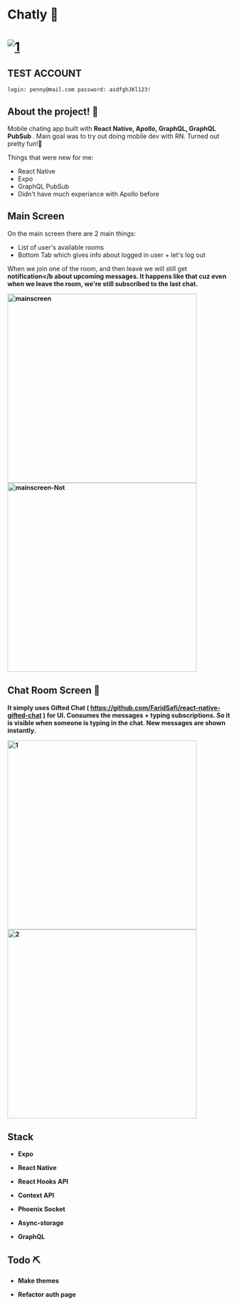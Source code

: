 # Chatly 🎃
# <a href="https://ibb.co/bbYQj54"><img src="https://i.ibb.co/BnvcH2h/1.png" alt="1" border="0"></a>


## TEST ACCOUNT
`
  login: penny@mail.com
  password: asdfghJKl123!
`

## About the project! 🎨

Mobile chating app built with <b>React Native, Apollo, GraphQL, GraphQL PubSub </b>.
Main goal was to try out doing mobile dev with RN. Turned out pretty fun!🤗

Things that were new for me: 
* React Native
* Expo
* GraphQL PubSub
* Didn't have much experiance with Apollo before 

## Main Screen

On the main screen there are 2 main things:
* List of user's available rooms
* Bottom Tab which gives info about logged in user + let's log out

When we join one of the room, and then leave we will still get <b>notification</b
about upcoming messages. It happens like that cuz even when we leave the room,
we're still subscribed to the last chat.

<img src="https://i.ibb.co/6HJ9bQG/mainscreen.png" alt="mainscreen" border="0" width="425"> <img src="https://i.ibb.co/wBzTLqC/mainscreen-Not.png" alt="mainscreen-Not" border="0" width="425">


## Chat Room Screen 👀
It simply uses Gifted Chat ( https://github.com/FaridSafi/react-native-gifted-chat ) for UI.
Consumes the <b> messages + typing subscriptions. </b> So it is visible when someone is typing in the chat.
New messages are shown instantly.

 <img src="https://i.ibb.co/BnvcH2h/1.png" alt="1" border="0" width="425"> <img src="https://i.ibb.co/YNbVw37/2.png" alt="2" border="0" width="425"> 







## Stack

- Expo

- React Native 

- React Hooks API

- Context API

- Phoenix Socket

- Async-storage

- GraphQL

## Todo ⛏

- Make themes

- Refactor auth page

